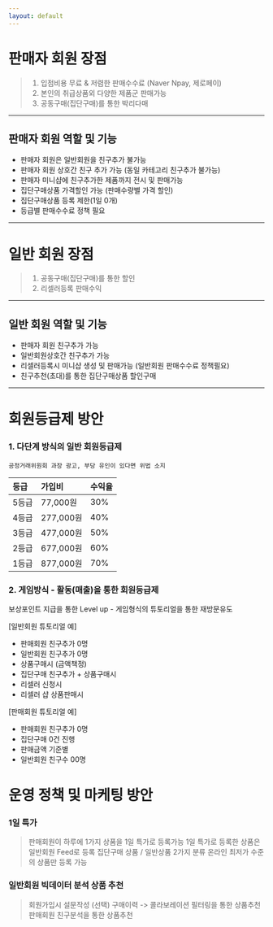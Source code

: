 ```yaml
---
layout: default
---
```




# 판매자 회원 장점

> 1. 입점비용 무료 & 저렴한 판매수수료 (Naver Npay, 제로페이)
> 2. 본인의 취급상품외 다양한 제품군 판매가능 
> 3. 공동구매(집단구매)를 통한 박리다매 

* * *

## 판매자 회원 역할 및 기능

- 판매자 회원은 일반회원을 친구추가 불가능
- 판매자 회원 상호간 친구 추가 가능 (동일 카테고리 친구추가 불가능) 
- 판매자 미니샵에 친구추가한 제품까지 전시 및 판매가능 
- 집단구매상품 가격할인 가능 (판매수량별 가격 할인)
- 집단구매상품 등록 제한(1일 0개) 
- 등급별 판매수수료 정책 필요 

* * *

# 일반 회원 장점

> 1. 공동구매(집단구매)를 통한 할인
> 2. 리셀러등록 판매수익 

* * *

## 일반 회원 역할 및 기능

- 판매자 회원 친구추가 가능 
- 일반회원상호간 친구추가 가능 
- 리셀러등록시 미니샵 생성 및 판매가능 (일반회원 판매수수료 정책필요) 
- 친구추천(초대)를 통한 집단구매상품 할인구매

* * *


# 회원등급제 방안

### 1. 다단계 방식의 일반 회원등급제 

`공정거래위원회 과장 광고, 부당 유인이 있다면 위법 소지`
 
|     등급     | 가입비             | 수익율 |
|:-------------|:------------------|:------|
| 5등급        | 77,000원           | 30%  |
| 4등급        | 277,000원          | 40%  |
| 3등급        | 477,000원          | 50%  |
| 2등급        | 677,000원          | 60%  |
| 1등급        | 877,000원          | 70%  |


### 2. 게임방식 - 활동(매출)을 통한 회원등급제 

보상포인트 지급을 통한 Level up - 게임형식의 튜토리얼을 통한 재방문유도  

[일반회원 튜토리얼 예] 
* 판매회원 친구추가 0명 
* 일반회원 친구추가 0명 
* 상품구매시 (금액책정) 
* 집단구매 친구추가 + 상품구매시 
* 리셀러 신청시 
* 리셀러 샵 상품판매시 

[판매회원 튜토리얼 예]
* 판매회원 친구추가 0명
* 집단구매 0건 진행 
* 판매금액 기준별 
* 일반회원 친구수 00명 

# 운영 정책 및 마케팅 방안 

### 1일 특가 
> 판매회원이 하루에 1가지 상품을 1일 특가로 등록가능
> 1일 특가로 등록한 상품은 일반회원 Feed로 등록 
> 집단구매 상품 / 일반상품 2가지 분류 
> 온라인 최저가 수준의 상품만 등록 가능 

### 일반회원 빅데이터 분석 상품 추천 
> 회원가입시 설문작성 (선택) 
> 구매이력 -> 콜라보레이션 필터링을 통한 상품추천 
> 판매회원 친구분석을 통한 상품추천 

